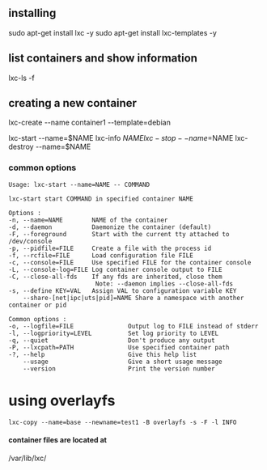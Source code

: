 

## installing 

sudo apt-get install lxc -y
sudo apt-get install lxc-templates -y

## list containers and show information
lxc-ls -f

## creating a new container
lxc-create --name container1 --template=debian

lxc-start --name=$NAME
lxc-info $NAME
lxc-stop --name=$NAME
lxc-destroy --name=$NAME

### common options

    Usage: lxc-start --name=NAME -- COMMAND

    lxc-start start COMMAND in specified container NAME

    Options :
    -n, --name=NAME        NAME of the container
    -d, --daemon           Daemonize the container (default)
    -F, --foreground       Start with the current tty attached to /dev/console
    -p, --pidfile=FILE     Create a file with the process id
    -f, --rcfile=FILE      Load configuration file FILE
    -c, --console=FILE     Use specified FILE for the container console
    -L, --console-log=FILE Log container console output to FILE
    -C, --close-all-fds    If any fds are inherited, close them
                            Note: --daemon implies --close-all-fds
    -s, --define KEY=VAL   Assign VAL to configuration variable KEY
        --share-[net|ipc|uts|pid]=NAME Share a namespace with another container or pid

    Common options :
    -o, --logfile=FILE               Output log to FILE instead of stderr
    -l, --logpriority=LEVEL          Set log priority to LEVEL
    -q, --quiet                      Don't produce any output
    -P, --lxcpath=PATH               Use specified container path
    -?, --help                       Give this help list
        --usage                      Give a short usage message
        --version                    Print the version number


# using overlayfs
    lxc-copy --name=base --newname=test1 -B overlayfs -s -F -l INFO


#### container files are located at
/var/lib/lxc/
